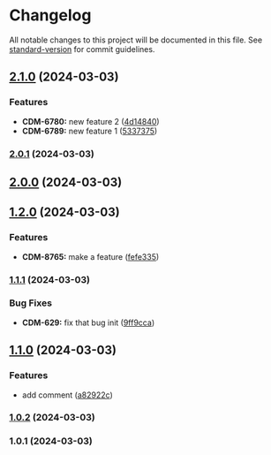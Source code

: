 # Changelog

All notable changes to this project will be documented in this file. See [standard-version](https://github.com/conventional-changelog/standard-version) for commit guidelines.

## [2.1.0](https://github.com/dencoseca/semver/compare/v2.0.1...v2.1.0) (2024-03-03)


### Features

* **CDM-6780:** new feature 2 ([4d14840](https://github.com/dencoseca/semver/commit/4d148400a9ed2035fb4c14266a6494e91f214c2d))
* **CDM-6789:** new feature 1 ([5337375](https://github.com/dencoseca/semver/commit/5337375ea91cb5dbc13221dd5f882d18b5df8fff))

### [2.0.1](https://github.com/dencoseca/semver/compare/v2.0.0...v2.0.1) (2024-03-03)

## [2.0.0](https://github.com/dencoseca/semver/compare/v1.2.0...v2.0.0) (2024-03-03)

## [1.2.0](https://github.com/dencoseca/semver/compare/v1.1.1...v1.2.0) (2024-03-03)


### Features

* **CDM-8765:** make a feature ([fefe335](https://github.com/dencoseca/semver/commit/fefe33529e3ce4548592e9134aecda0dae730c3f))

### [1.1.1](https://github.com/dencoseca/semver/compare/v1.1.0...v1.1.1) (2024-03-03)


### Bug Fixes

* **CDM-629:** fix that bug init ([9ff9cca](https://github.com/dencoseca/semver/commit/9ff9cca18dbc0f7a0e6166101d538fbf3ec48be3))

## [1.1.0](https://github.com/dencoseca/semver/compare/v1.0.2...v1.1.0) (2024-03-03)


### Features

* add comment ([a82922c](https://github.com/dencoseca/semver/commit/a82922c1d42b69f50e93c823bb7b7ea2d5d1d673))

### [1.0.2](https://github.com/dencoseca/semver/compare/v1.0.1...v1.0.2) (2024-03-03)

### 1.0.1 (2024-03-03)
